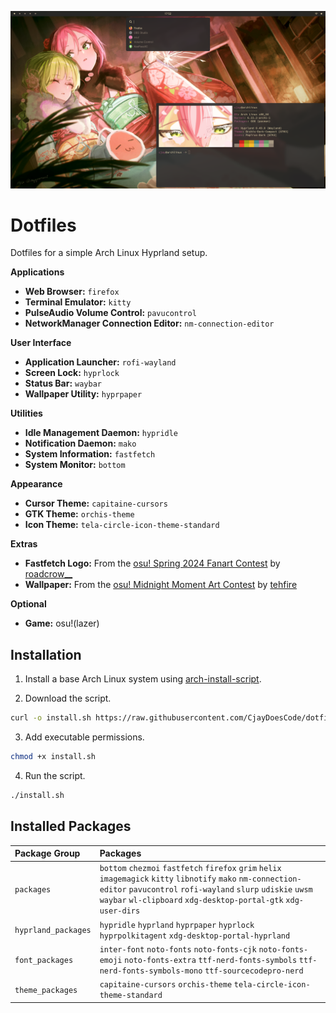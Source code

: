 ![](preview.png)

# Dotfiles

Dotfiles for a simple Arch Linux Hyprland setup.

**Applications**

- **Web Browser:** `firefox`
- **Terminal Emulator:** `kitty`
- **PulseAudio Volume Control:** `pavucontrol`
- **NetworkManager Connection Editor:** `nm-connection-editor`

**User Interface**

- **Application Launcher:** `rofi-wayland`
- **Screen Lock:** `hyprlock`
- **Status Bar:** `waybar`
- **Wallpaper Utility:** `hyprpaper`

**Utilities**

- **Idle Management Daemon:** `hypridle`
- **Notification Daemon:** `mako`
- **System Information:** `fastfetch`
- **System Monitor:** `bottom`

**Appearance**

- **Cursor Theme:** `capitaine-cursors`
- **GTK Theme:** `orchis-theme`
- **Icon Theme:** `tela-circle-icon-theme-standard`

**Extras**

- **Fastfetch Logo:** From the [osu! Spring 2024 Fanart Contest](https://osu.ppy.sh/community/contests/205) by [roadcrow__](https://osu.ppy.sh/users/11752694)
- **Wallpaper:** From the [osu! Midnight Moment Art Contest](https://osu.ppy.sh/community/contests/226) by [tehfire](https://osu.ppy.sh/users/7082924)

**Optional**

- **Game:** osu!(lazer)

## Installation

1. Install a base Arch Linux system using [arch-install-script](https://github.com/CjayDoesCode/arch-install-script).

2. Download the script.
```bash
curl -o install.sh https://raw.githubusercontent.com/CjayDoesCode/dotfiles/main/install.sh
```

3. Add executable permissions.
```bash
chmod +x install.sh
```

4. Run the script.
```bash
./install.sh
```

## Installed Packages

| Package Group       | Packages                                                                                                                                                                                                                                        |
| :------------------ | :---------------------------------------------------------------------------------------------------------------------------------------------------------------------------------------------------------------------------------------------- |
| `packages`          | `bottom` `chezmoi` `fastfetch` `firefox` `grim` `helix` `imagemagick` `kitty` `libnotify` `mako` `nm-connection-editor` `pavucontrol` `rofi-wayland` `slurp` `udiskie` `uwsm` `waybar` `wl-clipboard` `xdg-desktop-portal-gtk` `xdg-user-dirs`  |
| `hyprland_packages` | `hypridle` `hyprland` `hyprpaper` `hyprlock` `hyprpolkitagent` `xdg-desktop-portal-hyprland`                                                                                                                                                    |
| `font_packages`     | `inter-font` `noto-fonts` `noto-fonts-cjk` `noto-fonts-emoji` `noto-fonts-extra` `ttf-nerd-fonts-symbols` `ttf-nerd-fonts-symbols-mono` `ttf-sourcecodepro-nerd`                                                                                |
| `theme_packages`    | `capitaine-cursors` `orchis-theme` `tela-circle-icon-theme-standard`                                                                                                                                                                            |

